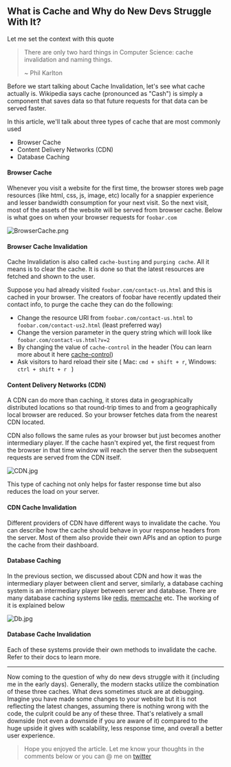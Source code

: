 ## What is Cache and Why do New Devs Struggle With It?

Let me set the context with this quote
>There are only two hard things in Computer Science: cache invalidation and naming things.
>
>~ Phil Karlton

Before we start talking about Cache Invalidation, let's see what cache actually is. Wikipedia says cache (pronounced as "Cash") is simply a component that saves data so that future requests for that data can be served faster.

In this article, we'll talk about three types of cache that are most commonly used
- Browser Cache
- Content Delivery Networks (CDN)
- Database Caching

#### Browser Cache

Whenever you visit a website for the first time, the browser stores web page resources (like html, css, js, image, etc) locally for a snappier experience and lesser bandwidth consumption for your next visit.
So the next visit, most of the assets of the website will be served from browser cache. Below is what goes on when your browser requests for `foobar.com`


![BrowserCache.png](https://cdn.hashnode.com/res/hashnode/image/upload/v1599745217093/8mTpdrpik.png)

#### Browser Cache Invalidation

Cache Invalidation is also called `cache-busting` and `purging cache`. All it means is to clear the cache. It is done so that the latest resources are fetched and shown to the user.

Suppose you had already visited `foobar.com/contact-us.html` and this is cached in your browser. The creators of foobar have recently updated their contact info, to purge the cache they can do the following: 

-  Change the resource URI from `foobar.com/contact-us.html` to `foobar.com/contact-us2.html` (least preferred way)
- Change the version parameter in the query string which will look like `foobar.com/contact-us.html?v=2`
- By changing the value of  `cache-control` in the header (You can learn more about it here [cache-control](https://www.cloudflare.com/learning/cdn/glossary/what-is-cache-control/))
- Ask visitors to hard reload their site ( Mac: `cmd + shift + r`,  Windows: `ctrl + shift + r ` )

#### Content Delivery Networks (CDN)

A CDN can do more than caching, it stores data in geographically distributed locations so that round-trip times to and from a geographically local browser are reduced. So your browser fetches data from the nearest CDN located. 

CDN also follows the same rules as your browser but just becomes another intermediary player. If the cache hasn't expired yet, the first request from the browser in that time window will reach the server then the subsequent requests are served from the CDN itself.


![CDN.jpg](https://cdn.hashnode.com/res/hashnode/image/upload/v1599827782564/EqYFKI6Cy.jpeg)

This type of caching not only helps for faster response time but also reduces the load on your server.

#### CDN Cache Invalidation

Different providers of CDN have different ways to invalidate the cache. You can describe how the cache should behave in your response headers from the server. Most of them also provide their own APIs and an option to purge the cache from their dashboard.

#### Database Caching
In the previous section, we discussed about CDN and how it was the intermediary player between client and server, similarly, a database caching system is an intermediary player between server and database. There are many database caching systems like [redis](https://redis.io/), [memcache](https://memcached.org/) etc. The working of it is explained below


![Db.jpg](https://cdn.hashnode.com/res/hashnode/image/upload/v1599834300399/YnIdmUcQb.jpeg)

#### Database Cache Invalidation
Each of these systems provide their own methods to invalidate the cache. Refer to their docs to learn more.

---
Now coming to the question of why do new devs struggle with it (including me in the early days). Generally, the modern stacks utilize the combination of these three caches. What devs sometimes stuck are at debugging. Imagine you have made some changes to your website but it is not reflecting the latest changes, assuming there is nothing wrong with the code, the culprit could be any of these three. 
That's relatively a small downside (not even a downside if you are aware of it) compared to the huge upside it gives with scalability, less response time, and overall a better user experience.

>Hope you enjoyed the article. Let me know your thoughts in the comments below or you can @ me on [twitter](https://twitter.com/vamsirao7)

